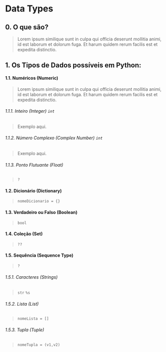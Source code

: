 # Data Types

## 0. O que são?

> Lorem ipsum similique sunt in culpa qui officia deserunt mollitia animi, id est laborum et dolorum fuga. Et harum quidem rerum facilis est et expedita distinctio.

## 1. Os Tipos de Dados possíveis em Python:

#### 1.1. Numéricos (Numeric)

> Lorem ipsum similique sunt in culpa qui officia deserunt mollitia animi, id est laborum et dolorum fuga. Et harum quidem rerum facilis est et expedita distinctio.

###### 1.1.1. Inteiro (Integer) <code>int</code>
> Exemplo aqui.

###### 1.1.2. Número Complexo (Complex Number) <code>int</code>
> Exemplo aqui.

###### 1.1.3. Ponto Flutuante (Float)
> <code>?</code>

#### 1.2. Dicionário (Dictionary)
> <code>nomeDicionario = {}</code>

#### 1.3. Verdadeiro ou Falso (Boolean)
> <code>bool</code>

#### 1.4. Coleção (Set)
> <code>??</code>
 
#### 1.5. Sequência (Sequence Type)
> <code>?</code>

###### 1.5.1. Caracteres (Strings)
> <code>str</code> <code>%s</code>

###### 1.5.2. Lista (List)
> <code>nomeLista = []</code>

###### 1.5.3. Tupla (Tuple)
> <code>nomeTupla = (v1,v2)</code>
